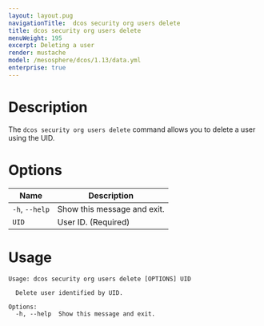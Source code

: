 ```yaml
---
layout: layout.pug
navigationTitle:  dcos security org users delete
title: dcos security org users delete
menuWeight: 195
excerpt: Deleting a user
render: mustache
model: /mesosphere/dcos/1.13/data.yml
enterprise: true
---
```


# Description

The `dcos security org users delete` command allows you to delete a user using the UID.

# Options
 
| Name |  Description |
|---------|-------------|
|  `-h`, `--help` |  Show this message and exit.|
| `UID` | User ID. (Required)|

# Usage

```
Usage: dcos security org users delete [OPTIONS] UID

  Delete user identified by UID.

Options:
  -h, --help  Show this message and exit.
```

